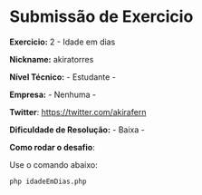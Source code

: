 # Submissão de Exercicio

**Exercicio:** 2 - Idade em dias

**Nickname:** akiratorres

**Nível Técnico:** - Estudante -

**Empresa:** - Nenhuma -

**Twitter**: https://twitter.com/akirafern

**Dificuldade de Resolução:** - Baixa -

**Como rodar o desafio**: 

Use o comando abaixo: 
```bash
php idadeEmDias.php
```